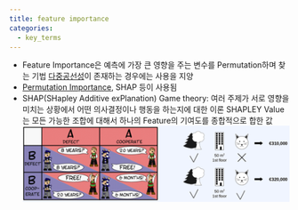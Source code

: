 ```yaml
---
title: feature importance
categories:
  - key_terms
---
```


- Feature Importance은 예측에 가장 큰 영향을 주는 변수를 Permutation하며 찾는 기법             [다중공선성](https://code7ssage.github.io/key_terms/다중공선성/)이 존재하는 경우에는 사용을 지양 
- [Permutation Importance](https://code7ssage.github.io/key_terms/Permutation-Importance/), SHAP 등이 사용됨 
- SHAP(SHapley Additive exPlanation)                                                                                     Game theory: 여러 주제가 서로 영향을 미치는 상황에서 어떤 의사결정이나 행동을 하는지에 대한 이론                                                                                                                                   SHAPLEY Value는 모든 가능한 조합에 대해서 하나의 Feature의 기여도를 종합적으로 합한 값
    ![image](https://github.com/code7ssage/code7ssage.github.io/blob/master/assets/attached%20file/Pasted%20image%2020240103133712.png?raw=true)
    
